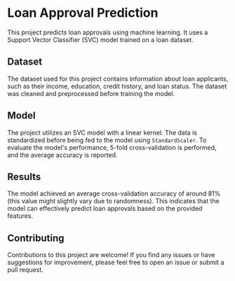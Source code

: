 # Loan Approval Prediction

This project predicts loan approvals using machine learning. It uses a Support Vector Classifier (SVC) model trained on a loan dataset.

## Dataset

The dataset used for this project contains information about loan applicants, such as their income, education, credit history, and loan status. The dataset was cleaned and preprocessed before training the model.

## Model

The project utilizes an SVC model with a linear kernel. The data is standardized before being fed to the model using `StandardScaler`. To evaluate the model's performance, 5-fold cross-validation is performed, and the average accuracy is reported.

## Results

The model achieved an average cross-validation accuracy of around 81% (this value might slightly vary due to randomness). This indicates that the model can effectively predict loan approvals based on the provided features.

## Contributing

Contributions to this project are welcome! If you find any issues or have suggestions for improvement, please feel free to open an issue or submit a pull request.
